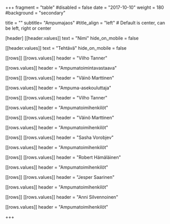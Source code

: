 +++
fragment = "table"
#disabled = false
date = "2017-10-10"
weight = 180
#background = "secondary"

title = ""
subtitle= "Ampumajaos"
#title_align = "left" # Default is center, can be left, right or center

[header]
[[header.values]]
text = "Nimi"
hide_on_mobile = false

[[header.values]]
text = "Tehtävä"
hide_on_mobile = false

[[rows]]
[[rows.values]]
header = "Vilho Tanner"

[[rows.values]]
header = "Ampumatoimintavastaava"

[[rows]]
[[rows.values]]
header = "Väinö Marttinen"

[[rows.values]]
header = "Ampuma-asekouluttaja"

[[rows]]
[[rows.values]]
header = "Vilho Tanner"

[[rows.values]]
header = "Ampumatoimihenkilöt"

[[rows]]
[[rows.values]]
header = "Väinö Marttinen"

[[rows.values]]
header = "Ampumatoimihenkilöt"

[[rows]]
[[rows.values]]
header = "Sasha Vorobjev"

[[rows.values]]
header = "Ampumatoimihenkilöt"

[[rows]]
[[rows.values]]
header = "Robert Hämäläinen"

[[rows.values]]
header = "Ampumatoimihenkilöt"

[[rows]]
[[rows.values]]
header = "Jesper Saarinen"

[[rows.values]]
header = "Ampumatoimihenkilöt"

[[rows]]
[[rows.values]]
header = "Anni Silvennoinen"

[[rows.values]]
header = "Ampumatoimihenkilöt"

+++
